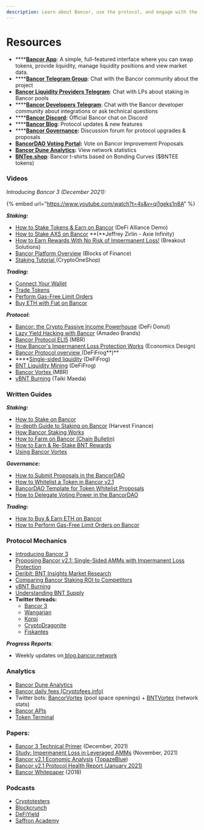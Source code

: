 ```yaml
---
description: Learn about Bancor, use the protocol, and engage with the community.
---
```


# Resources

* ****[**Bancor App**](https://www.bancor.network): A simple, full-featured interface where you can swap tokens, provide liquidity, manage liquidity positions and view market data.
* ****[**Bancor Telegram Group**](https://t.me/bancor): Chat with the Bancor community about the project
* [**Bancor Liquidity Providers Telegram**](https://t.me/bancortraders): Chat with LPs about staking in Bancor pools
* ****[**Bancor Developers Telegram**](https://t.me/BancorDevelopers): Chat with the Bancor developer community about integrations or ask technical questions
* ****[**Bancor Discord**](https://discord.com/invite/pe7EfaR)**:** Official Bancor chat on Discord
* ****[**Bancor Blog**](https://blog.bancor.network): Protocol updates & new features
* ****[**Bancor Governance**](http://gov.bancor.network)**:** Discussion forum for protocol upgrades & proposals
* [**BancorDAO Voting Portal**](https://vote.bancor.network)**:** Vote on Bancor Improvement Proposals
* [**Bancor Dune Analytics**](https://duneanalytics.com/Bancor/bancor\_1)**:** View network statistics
* [**BNTee.shop**](http://bntee.shop): Bancor t-shirts based on Bonding Curves ($BNTEE tokens)

### Videos

_Introducing Bancor 3 (December 2021):_

{% embed url="https://www.youtube.com/watch?t=4s&v=qi1geks1n8A" %}

_**Staking:**_

* [How to Stake Tokens & Earn on Bancor](https://www.youtube.com/watch?v=vpNuyjS9grM\&t=3s) (DeFi Alliance Demo)
* [How to Stake AXS on Bancor](https://www.youtube.com/watch?v=2Mz7wh3hm8Y) **(**Jeffrey Zirlin - Axie Infinity)
* [How to Earn Rewards With No Risk of Impermanent Loss!](https://youtu.be/Xal2xVUoW1U?t=203) (Breakout Solutions)
* [Bancor Platform Overview](https://www.youtube.com/watch?v=sdd5TToLv9o) (Blocks of Finance)
* [Staking Tutorial ](https://youtu.be/3P4vKIHcdas)(CryptoOneShop)

_**Trading:**_

* [Connect Your Wallet](https://www.youtube.com/watch?v=-bqI7IsC6c0\&t=117s)
* [Trade Tokens](https://www.youtube.com/watch?v=QlqDlZAHSLg\&t=4s)
* [Perform Gas-Free Limit Orders](https://www.youtube.com/watch?v=KaU3ssaK4N8\&t=7s)
* [Buy ETH with Fiat on Bancor](https://www.youtube.com/watch?v=x\_usnvlIu7g)

_**Protocol:**_

* [Bancor: the Crypto Passive Income Powerhouse](https://www.youtube.com/watch?v=4clRscC9BR0\&t=2s) (DeFi Donut)
* [Lazy Yield Hacking with Bancor](https://www.youtube.com/watch?v=8YpNh27HD0Y) (Amadeo Brands)
* [Bancor Protocol ELI5](https://www.youtube.com/watch?v=MQa8\_4s9wMo) (MBR)
* [How Bancor's Impermanent Loss Protection Works](https://www.youtube.com/watch?v=6YA61LeJqE8) (Economics Design)
* [Bancor Protocol overview ](https://twitter.com/Bancor/status/1359455683939356674?s=20)(DeFiFrog**)**
* ****[Single-sided liquidity](https://twitter.com/DeFiFrog/status/1368623215673626625?s=20) (DeFiFrog)
* [BNT Liquidity Mining](https://www.youtube.com/watch?v=X22Dr2zYW2M) (DeFiFrog)
* [Bancor Vortex ](https://www.youtube.com/watch?v=SbUqcbNqQ-Y)(MBR)
* [vBNT Burning](https://www.youtube.com/watch?v=cWg-oTm5OM8\&t=3s) (Taiki Maeda)

### Written Guides

_**Staking:**_

* [How to Stake on Bancor](https://blog.bancor.network/how-to-stake-liquidity-earn-fees-on-bancor-bff8369274a1)&#x20;
* [In-depth Guide to Staking on Bancor](https://medium.com/harvest-finance/how-to-stake-farm-on-bancor-in-a-single-sided-manner-in-depth-tutorial-ff573e0756de) (Harvest Finance)
* [How Bancor Staking Works](https://blog.bancor.network/bancor-v2-1-staking-for-defi-dummies-f104a6a8281e)
* [How to Farm on Bancor (Chain Bulletin)](https://chainbulletin.com/how-to-farm-bnt-on-bancor-the-simple-guide/)
* [How to Earn & Re-Stake BNT Rewards](https://blog.bancor.network/how-to-stake-bnt-liquidity-mining-rewards-compound-yield-2ad40b45c002)
* [Using Bancor Vortex](https://blog.bancor.network/using-bancor-vortex-46974a1c14f9)

_**Governance:**_

* [How to Submit Proposals in the BancorDAO](https://blog.bancor.network/a-guide-to-bancordao-due-process-d958ceade75)
* [How to Whitelist a Token in Bancor v2.1](https://bancor.medium.com/how-to-whitelist-a-token-on-bancor-v2-1-c867b82675d4)
* [BancorDAO Template for Token Whitelist Proposals](https://docs.google.com/document/d/1PE39vDz6uefxvibEtESGTdU2pUnqfmT0wpiqZscbf3w/edit)
* [How to Delegate Voting Power in the BancorDAO](https://blog.bancor.network/how-to-delegate-voting-power-in-the-bancordao-b82df46be416)

_**Trading:**_

* [How to Buy & Earn ETH on Bancor](https://medium.com/@definavigator/how-to-buy-and-earn-eth-on-bancor-e156c67f32ab)
* [How to Perform Gas-Free Limit Orders on Bancor](https://blog.bancor.network/guide-to-bancor-limit-orders-3021219ed2f1)

### Protocol Mechanics

* [Introducing Bancor 3](https://blog.bancor.network/introducing-bancor-3-962a3c601c25)
* [Proposing Bancor v2.1: Single-Sided AMMs with Impermanent Loss Protection](https://blog.bancor.network/proposing-bancor-v2-1-single-sided-amm-with-elastic-bnt-supply-bcac9fe655b)
* [Deribit: BNT Insights Market Research](https://insights.deribit.com/market-research/bancor-the-world-token/)
* [Comparing Bancor Staking ROI to Competitors](https://twitter.com/korpi87/status/1409449804703440897?s=20)
* [vBNT Burning](https://blog.bancor.network/vbnt-burning-is-live-cd814c2b07fa)
* [Understanding BNT Supply](https://korpi.medium.com/understand-bancor-the-truth-about-bnt-supply-and-why-bnt-market-cap-is-overstated-671d3f680465)
* **Twitter threads:**
  * [Bancor 3](https://twitter.com/Bancor/status/1465445447292571657?s=20)
  * [Wangarian](https://twitter.com/Wangarian1/status/1367087459255738370)
  * [Korpi](https://twitter.com/korpi87/status/1366483481367351300?s=20)
  * [CryptoDragonite](https://twitter.com/CryptoDragonite/status/1359299751921938436?s=20)
  * [Fiskantes](https://twitter.com/Fiskantes/status/1368660305153318912?s=20)

_**Progress Reports**:_&#x20;

* Weekly updates on[ blog.bancor.network](https://blog.bancor.network)

### Analytics

* [Bancor Dune Analytics](https://duneanalytics.com/Bancor/bancor\_1)
* [Bancor daily fees (Cryptofees.info)](https://cryptofees.info)
* Twitter bots: [BancorVortex](https://twitter.com/BancorVortex) (pool space openings) + [BNTVortex](https://twitter.com/BntVortex) (network stats)
* [Bancor APIs](https://docs.bancor.network/rest-api/api-reference)
* [Token Terminal](https://www.tokenterminal.com/terminal/projects/bancor)

### Papers:

* [Bancor 3 Technical Primer](https://drive.google.com/drive/folders/1TUNF7gOFitTkl52-PGqS4m28edp-eyst) (December, 2021)
* [Study: Impermanent Loss in Leveraged AMMs](https://arxiv.org/abs/2111.09192) (November, 2021)
* [Bancor v2.1 Economic Analysis](https://drive.google.com/file/d/1en044m2wchn85aQBcoVx2elmxEYd5kEA/view) ([TopazeBlue](https://topaze.blue))
* [Bancor v2.1 Protocol Health Report (January 2021)](https://blog.bancor.network/bancor-v2-1-protocol-health-report-january-2020-83338c904de0)
* [Bancor Whitepaper](https://storage.googleapis.com/website-bancor/2018/04/01ba8253-bancor\_protocol\_whitepaper\_en.pdf) (2018)

### Podcasts

* [Cryptotesters](https://twitter.com/cryptotesters/status/1372606017477955592?s=20)
* [Blockcrunch](https://podcasts.apple.com/us/podcast/alpha-leak-how-bancor-solves-impermanent-loss-nate/id1350649166?i=1000513405411)
* [DeFiYield](https://www.youtube.com/watch?v=U\_I1vWvI9r4\&t=239s)
* [Saffron Academy](https://www.youtube.com/watch?v=TjOeUd\_BRNQ)

